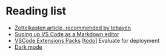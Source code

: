 # Reading list

- [Zettelkasten article, recommended by tchayen](https://github.com/alefore/weblog/blob/master/zettelkasten.md)
- [Suping up VS Code as a Markdown editor](https://kortina.nyc/essays/suping-up-vs-code-as-a-markdown-notebook/)
- [VSCode Extensions Packs](https://code.visualstudio.com/blogs/2017/03/07/extension-pack-roundup) [[todo]] Evaluate for deployment
- [Dark mode](https://css-tricks.com/dark-modes-with-css/)



[//begin]: # "Autogenerated link references for markdown compatibility"
[todo]: dev/todo.md "Todo"
[//end]: # "Autogenerated link references"
